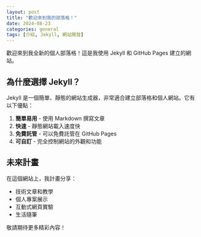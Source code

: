 ```yaml
---
layout: post
title: "歡迎來到我的部落格！"
date: 2024-08-23
categories: general
tags: [介紹, Jekyll, 網站開發]
---
```


歡迎來到我全新的個人部落格！這是我使用 Jekyll 和 GitHub Pages 建立的網站。

## 為什麼選擇 Jekyll？

Jekyll 是一個簡單、靜態的網站生成器，非常適合建立部落格和個人網站。它有以下優點：

1. **簡單易用** - 使用 Markdown 撰寫文章
2. **快速** - 靜態網站載入速度快
3. **免費託管** - 可以免費託管在 GitHub Pages
4. **可自訂** - 完全控制網站的外觀和功能

## 未來計畫

在這個網站上，我計畫分享：

- 技術文章和教學
- 個人專案展示
- 互動式網頁實驗
- 生活隨筆

敬請期待更多精彩內容！